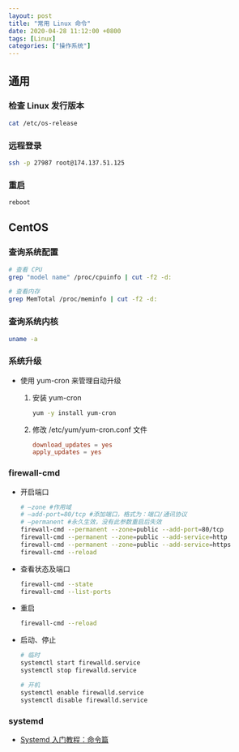 ```yaml
---
layout: post
title: "常用 Linux 命令"
date: 2020-04-28 11:12:00 +0800
tags: [Linux]
categories: ["操作系统"]
---
```


## 通用

### 检查 Linux 发行版本

```bash
cat /etc/os-release
```

### 远程登录

```bash
ssh -p 27987 root@174.137.51.125
```

### 重启

```bash
reboot
```

## CentOS

### 查询系统配置

```bash
# 查看 CPU
grep "model name" /proc/cpuinfo | cut -f2 -d:

# 查看内存
grep MemTotal /proc/meminfo | cut -f2 -d:
```

### 查询系统内核

```bash
uname -a
```

### 系统升级

- 使用 yum-cron 来管理自动升级

  1. 安装 yum-cron

     ```bash
     yum -y install yum-cron
     ```

  1. 修改 /etc/yum/yum-cron.conf 文件

     ```conf
     download_updates = yes
     apply_updates = yes
     ```

### firewall-cmd

- 开启端口

  ```bash
  # –zone #作用域
  # –add-port=80/tcp #添加端口，格式为：端口/通讯协议
  # –permanent #永久生效，没有此参数重启后失效
  firewall-cmd --permanent --zone=public --add-port=80/tcp
  firewall-cmd --permanent --zone=public --add-service=http
  firewall-cmd --permanent --zone=public --add-service=https
  firewall-cmd --reload
  ```

- 查看状态及端口

  ```bash
  firewall-cmd --state
  firewall-cmd --list-ports
  ```

- 重启

  ```bash
  firewall-cmd --reload
  ```

- 启动、停止

  ```bash
  # 临时
  systemctl start firewalld.service
  systemctl stop firewalld.service

  # 开机
  systemctl enable firewalld.service
  systemctl disable firewalld.service
  ```

### systemd

- [Systemd 入门教程：命令篇](http://www.ruanyifeng.com/blog/2016/03/systemd-tutorial-commands.html)
